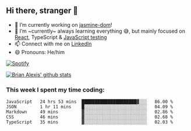 ## Hi there, stranger 👋

- 🔭 I’m currently working on [jasmine-dom](https://github.com/testing-library/jasmine-dom)!
- 🌱 I’m ~currently~ always learning everything 😅, but mainly focused on [React](https://courseit.com.ar/cursos/frontend-avanzado-2020), TypeScript & [JavaScript testing](https://testingjavascript.com/)
- 📫 Connect with me on [LinkedIn](https://www.linkedin.com/in/brian-alexis/)
- 😄 Pronouns: He/him

[![Spotify](https://novatorem-nine-beige.vercel.app/api/spotify)](https://open.spotify.com/user/21ttbyunhf56rp6soqidgfk2q)

[![Brian Alexis' github stats](https://github-readme-stats-sepia-two.vercel.app/api?username=brrianalexis&show_icons=true&hide_border=true?count_private=true)](https://github.com/brrianalexis/github-readme-stats)

### This week I spent my time coding:
<!--START_SECTION:waka-->
```text
JavaScript   24 hrs 53 mins  █████████████████████▓░░░   86.00 % 
JSON         1 hr 11 mins    █░░░░░░░░░░░░░░░░░░░░░░░░   04.09 % 
Markdown     49 mins         ▓░░░░░░░░░░░░░░░░░░░░░░░░   02.86 % 
CSS          46 mins         ▓░░░░░░░░░░░░░░░░░░░░░░░░   02.68 % 
TypeScript   35 mins         ▓░░░░░░░░░░░░░░░░░░░░░░░░   02.03 % 
```
<!--END_SECTION:waka-->
